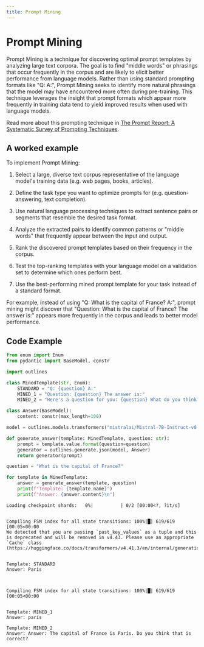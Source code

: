 ```yaml
---
title: Prompt Mining
---
```


# Prompt Mining


Prompt Mining is a technique for discovering optimal prompt templates by analyzing large text corpora. The goal is to find "middle words" or phrasings that occur frequently in the corpus and are likely to elicit better performance from language models. Rather than using standard prompting formats like "Q: A:", Prompt Mining seeks to identify more natural phrasings that the model may have encountered more often during pre-training. This technique leverages the insight that prompt formats which appear more frequently in training data tend to yield improved results when used with language models.
    
Read more about this prompting technique in [The Prompt Report: A Systematic Survey of Prompting Techniques](https://arxiv.org/abs/2406.06608).

## A worked example


To implement Prompt Mining:

1. Select a large, diverse text corpus representative of the language model's training data (e.g. web pages, books, articles).

2. Define the task type you want to optimize prompts for (e.g. question-answering, text completion).

3. Use natural language processing techniques to extract sentence pairs or segments that resemble the desired task format.

4. Analyze the extracted pairs to identify common patterns or "middle words" that frequently appear between the input and output.

5. Rank the discovered prompt templates based on their frequency in the corpus.

6. Test the top-ranking templates with your language model on a validation set to determine which ones perform best.

7. Use the best-performing mined prompt template for your task instead of a standard format.

For example, instead of using "Q: What is the capital of France? A:", prompt mining might discover that "Question: What is the capital of France? The answer is:" appears more frequently in the corpus and leads to better model performance.
    
## Code Example





```python
from enum import Enum
from pydantic import BaseModel, constr

import outlines

class MinedTemplate(str, Enum):
    STANDARD = "Q: {question} A:"
    MINED_1 = "Question: {question} The answer is:"
    MINED_2 = "Here's a question for you: {question} What do you think?"

class Answer(BaseModel):
    content: constr(max_length=100)

model = outlines.models.transformers("mistralai/Mistral-7B-Instruct-v0.1", device="cuda")

def generate_answer(template: MinedTemplate, question: str):
    prompt = template.value.format(question=question)
    generator = outlines.generate.json(model, Answer)
    return generator(prompt)

question = "What is the capital of France?"

for template in MinedTemplate:
    answer = generate_answer(template, question)
    print(f"Template: {template.name}")
    print(f"Answer: {answer.content}\n")
```


    Loading checkpoint shards:   0%|          | 0/2 [00:00<?, ?it/s]


    Compiling FSM index for all state transitions: 100%|█| 619/619 [00:05<00:00
    We detected that you are passing `past_key_values` as a tuple and this is deprecated and will be removed in v4.43. Please use an appropriate `Cache` class (https://huggingface.co/docs/transformers/v4.41.3/en/internal/generation_utils#transformers.Cache)


    Template: STANDARD
    Answer: Paris
    


    Compiling FSM index for all state transitions: 100%|█| 619/619 [00:05<00:00


    Template: MINED_1
    Answer: paris
    
    Template: MINED_2
    Answer: Answer: The capital of France is Paris. Do you think that is correct?
    

